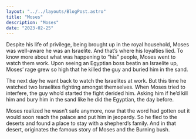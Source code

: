 ```yaml
---
layout: "../../layouts/BlogPost.astro"
title: "Moses"
description: "Moses"
date: "2023-02-25"
---
```


Despite his life of privilege, being brought up in the royal household, Moses was well-aware he was an Israelite. And that’s where his loyalties lied. To know more about what was happening to “his” people, Moses went to watch them work. Upon seeing an Egyptian boss beatin an Israelite up, Moses’ rage grew so high that he killed the guy and buried him in the sand. 


The next day he want back to watch the Israelites at work. But this time he watched two Israelites fighting amongst themselves. When Moses tried to interfere, the guy who’d started the fight derided him. Asking him if he’d kill him and bury him in the sand like he did the Egyptian, the day before.


Moses realized he wasn’t safe anymore, now that the word had gotten out it would soon reach the palace and put him in jeopardy. So he fled to the deserts and found a place to stay with a shepherd’s family. And in that desert, originates the famous story of Moses and the Burning bush. 
